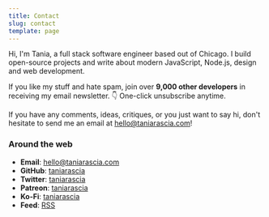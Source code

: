 ```yaml
---
title: Contact
slug: contact
template: page
---
```


Hi, I'm Tania, a full stack software engineer based out of Chicago. I build open-source projects and write about modern JavaScript, Node.js, design and web development.

If you like my stuff and hate spam, join over **9,000 other developers** in receiving my email newsletter. 👇 One-click unsubscribe anytime.

If you have any comments, ideas, critiques, or you just want to say hi, don't hesitate to send me an email at [hello@taniarascia.com](mailto:hello[AT]taniarascia[DOT]com)!

### Around the web

- **Email**: [hello@taniarascia.com](mailto:hello[AT]taniarascia[DOT]com)
- **GitHub**: [taniarascia](https://github.com/taniarascia)
- **Twitter**: [taniarascia](https://twitter.com/taniarascia)
- **Patreon**: [taniarascia](https://patreon.com/taniarascia)
- **Ko-Fi**: [taniarascia](https://ko-fi.com/taniarascia)
- **Feed**: [RSS](https://www.taniarascia.com/rss.xml)
